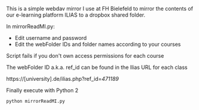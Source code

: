 This is a simple webdav mirror I use at FH Bielefeld
to mirror the contents of our e-learning platform ILIAS to 
a dropbox shared folder.

In mirrorReadMI.py:
* Edit username and password
* Edit the webFolder IDs and folder names according to your courses

Script fails if you don't own access permissions for each course

The webFolder ID a.k.a. ref_id can be found in the Ilias URL for each class

https://[university].de/ilias.php?ref_id=*471189*

Finally execute with Python 2

```
python mirrorReadMI.py
```
